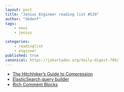 ```yaml
---
layout: post
title: "Jenius Engineer reading list #539"
author: "dedenf"
tags:
    - news
    - jenius

categories:
    - readinglist
    - engineer
published: true
canonical: https://jakartadev.org/daily-digest-709/
---
```



- [The Hitchhiker’s Guide to Compression](https://go-compression.github.io/)
- [ElasticSearch query builder](https://solovyov.net/blog/2020/elasticsearch-query-builder/)
- [Rich Comment Blocks](https://betweentwoparens.com/rich-comment-blocks)
